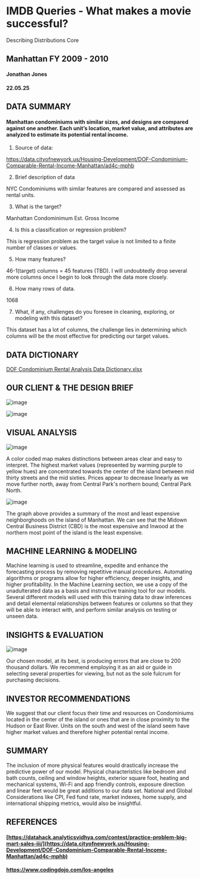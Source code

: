 # IMDB Queries - What makes a movie successful?
 Describing Distributions Core
## Manhattan FY 2009 - 2010
#### Jonathan Jones 
#### 22.05.25


## DATA SUMMARY

#### Manhattan condominiums with similar sizes, and designs are compared against one another. Each unit’s location, market value, and attributes are analyzed to estimate its potential rental income. 

1) Source of data:

  https://data.cityofnewyork.us/Housing-Development/DOF-Condominium-Comparable-Rental-Income-Manhattan/ad4c-mphb

2) Brief description of data

 NYC Condominiums with similar features are compared and assessed as rental units. 

3) What is the target?

  Manhattan Condominimum Est. Gross Income

4) Is this a classification or regression problem?

  This is regression problem as the target value is not limited to a finite number of classes or values. 

5) How many features?

  46-1(target) columns = 45 features (TBD). I will undoubtedly drop several more columns once I begin to look through the data more closely.  

6) How many rows of data.

  1068

7) What, if any, challenges do you foresee in cleaning, exploring, or modeling with this dataset?

 This dataset has a lot of columns, the challenge lies in determining which columns will be the most effective for predicting our target values. 

## DATA DICTIONARY
[DOF Condominium Rental Analysis Data Dictionary.xlsx](https://github.com/starkjones/NYC-CONDOMINIUM-COMPARABLE-RENTAL-INCOME-ANALYSIS/files/8791742/DOF.Condominium.Rental.Analysis.Data.Dictionary.xlsx)
## OUR CLIENT & THE DESIGN BRIEF 
![image](https://user-images.githubusercontent.com/101145586/174222656-f64b5b6a-97a5-4769-b9d5-5347b68d3d9b.png)

![image](https://user-images.githubusercontent.com/101145586/174222698-044e2cbe-59b2-4feb-beee-caadb6086dcd.png)


## VISUAL ANALYSIS

![image](https://user-images.githubusercontent.com/101145586/170840385-e293344f-e8c5-4401-90dc-c73749895a65.png)

A color coded map makes distinctions between areas clear and easy to interpret. The highest market values (represented by warming purple to yellow hues) are concentrated towards the center of the island between mid thirty streets and the mid sixties. Prices appear to decrease linearly as we move further north, away from Central Park's northern bound; Central Park North.

![image](https://user-images.githubusercontent.com/101145586/170840339-425e5866-6e6c-44e9-ae13-a2ebc066604a.png)

The graph above provides a summary of the most and least expensive neighborghoods on the island of Manhattan. We can see that the Midown Central Business District (CBD) is the most expensive and Inwood at the northern most point of the island is the least expensive.

## MACHINE LEARNING & MODELING

Machine learning is used to streamline, expedite and enhance the forecasting process by removing repetitive manual procedures. Automating algorithms or programs allow for higher efficiency, deeper insights, and higher profitability. 
In the Machine Learning section, we use a copy of the unadulterated data as a basis and instructive training tool for our models. Several different models will used with this training data to draw inferences and detail elemental relationships between features or columns so that they will be able to interact with, and perform similar analysis on testing or unseen data. 

## INSIGHTS & EVALUATION
![image](https://user-images.githubusercontent.com/101145586/174222840-42e74da4-16c2-4702-a3c2-6ee3c2f5df65.png)

Our chosen model, at its best, is producing errors that are close to 200 thousand dollars. 
We recommend employing it as an aid or guide in selecting several properties for viewing, but not as the sole fulcrum for purchasing decisions. 

## INVESTOR RECOMMENDATIONS

We suggest that our client focus their time and resources on Condominiums located in the center of the island or ones that are in close proximity to the Hudson or East River. Units on the south and west of the island seem have higher market values and therefore higher potential rental income. 


## SUMMARY

The inclusion of more physical features would drastically increase the predictive power of our model. Physical characteristics like bedroom and bath counts, ceiling and window heights, exterior square foot, heating and mechanical systems, Wi-Fi and app friendly controls, exposure direction and linear feet would be great additions to our data set. 
National and Global Considerations like CPI, Fed fund rate, market indexes, home supply, and international shipping metrics, would also be insightful. 

## REFERENCES
#### [https://datahack.analyticsvidhya.com/contest/practice-problem-big-mart-sales-iii/](https://data.cityofnewyork.us/Housing-Development/DOF-Condominium-Comparable-Rental-Income-Manhattan/ad4c-mphb)
#### https://www.codingdojo.com/los-angeles
